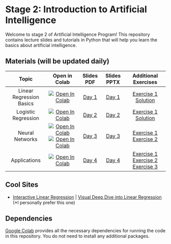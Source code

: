# Stage 2: Introduction to Artificial Intelligence

Welcome to stage 2 of Artificial Intelligence Program! This repository contains lecture slides and tutorials in Python that will help you learn the basics about artificial intelligence.

## Materials (will be updated daily)

| Topic  |                                                                            Open in Colab                                                                             |  Slides PDF | Slides PPTX | Additional Exercises
| :---:         |:--------------------------------------------------------------------------------------------------------------------------------------------------------------------:|  :---: |  :---: | :---:
| Linear Regression Basics | [![Open In Colab](https://colab.research.google.com/assets/colab-badge.svg)](https://colab.research.google.com/drive/1RO4NO8q9oceZqDzMGeY4PAiTk2cBr765?usp=sharing)  | [Day 1](./Lectures/Day-1.pdf) | [Day 1](./Lectures/Day-1.pptx)| [Exercise 1](./Exercises/day1_Linear_Regression_Basics.ipynb) [Solution](./Solutions/day1_Linear_Regression_Basics.ipynb)
| Logistic Regression | [![Open In Colab](https://colab.research.google.com/assets/colab-badge.svg)](https://colab.research.google.com/drive/1DVLiR2XJJjLyT8ckREWUgOrF37MAJdAS?usp=sharing)  | [Day 2](./Lectures/Day-2.pdf)  | [Day 2](./Lectures/Day-2.pptx)|  [Exercise 1](./Exercises/Hands-on-session-Day-2.ipynb) [Solution](./Solutions/Hands-on-session-Day-2-solution.ipynb)
| Neural Networks | [![Open In Colab](https://colab.research.google.com/assets/colab-badge.svg)](https://colab.research.google.com/drive/1rds67KHwzfbLhGfPoRgGD1AXH-peQntW?usp=sharing)  [![Open In Colab](https://colab.research.google.com/assets/colab-badge.svg)](https://colab.research.google.com/drive/1IrxKt5OqI_nYYcY3Op8rjYkUgy4fp_IQ?usp=sharing) | [Day 3](./Lectures/Day-3.pdf) | [Day 3](./Lectures/Day-3.pptx)|  [Exercise 1](./Exercises/day3_NN_Numpy_MNIST_Exercise.ipynb) [Exercise 2](./Exercises/day3_NN_Pytorch_MNIST_Exercise.ipynb)
| Applications |                                            [![Open In Colab](https://colab.research.google.com/assets/colab-badge.svg)]()                                            | [Day 4]() | [Day 4]()|  [Exercise 1]() [Exercise 2]() [Exercise 3]()

## Cool Sites

- [Interactive Linear Regression](https://observablehq.com/@yizhe-ang/interactive-visualization-of-linear-regression) | [Visual Deep Dive into Linear Regression](https://mlu-explain.github.io/linear-regression/) (*I personally prefer this one)

## Dependencies

[Google Colab](https://colab.research.google.com) provides all the necessary dependencies for running the code in this repository. You do not need to install any additional packages.
